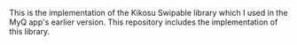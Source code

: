 This is the implementation of the Kikosu Swipable library which
I used in the MyQ app's earlier version. 
This repository includes the implementation of this library.
